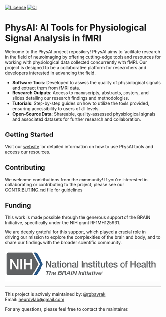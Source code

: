 

[![License](https://img.shields.io/badge/license-GPL-blue.svg)](LICENSE)
[![CI](https://github.com/neurdylab/physai/actions/workflows/ci.yml/badge.svg)](https://github.com/neurdylab/physai/actions/workflows/ci.yml)

# PhysAI: AI Tools for Physiological Signal Analysis in fMRI

Welcome to the PhysAI project repository! PhysAI aims to facilitate research in the field of neuroimaging by offering cutting-edge tools and resources for working with physiological data collected concurrently with fMRI. Our project is designed to be a collaborative platform for researchers and developers interested in advancing the field.

- **Software Tools**: Developed to assess the quality of physiological signals and extract them from fMRI data.
- **Research Outputs**: Access to manuscripts, abstracts, posters, and slides detailing our research findings and methodologies.
- **Tutorials**: Step-by-step guides on how to utilize the tools provided, ensuring accessibility to users of all levels.
- **Open-Source Data**: Shareable, quality-assessed physiological signals and associated datasets for further research and collaboration.


## Getting Started

Visit our [website](https://neurdylab.github.io/physai) for detailed information on how to use PhysAI tools and access our resources.


## Contributing

We welcome contributions from the community! If you're interested in collaborating or contributing to the project, please see our [CONTRIBUTING.md](CONTRIBUTING.md) file for guidelines.


## Funding 

This work is made possible through the generous support of the BRAIN Initiative, specifically under the NIH grant RF1MH125931. 

We are deeply grateful for this support, which played a crucial role in driving our mission to explore the complexities of the brain and body, and to share our findings with the broader scientific community.
</p>

<p align="left">
<a href="https://braininitiative.nih.gov/" target="_blank" style="text-decoration: none;">
<img src="https://github.com/neurdylab/physai/blob/main/docs/assets/logos/nihbrain.png?raw=true" width="500">
</p>

---

This project is actively maintained by: [@rgbayrak](https://github.com/rgbayrak)<br>
Email: [neurdylab@gmail.com](mailto:neurdylab@gmail.com)  


For any questions, please feel free to contact the maintainer.